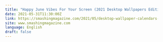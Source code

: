 ```yaml
---
title: "Happy June Vibes For Your Screen (2021 Desktop Wallpapers Edition)"
date: 2021-05-31T11:30:00Z
link: https://smashingmagazine.com/2021/05/desktop-wallpaper-calendars-june-2021/?utm_medium=RSS&utm_source=news.12bit.vn
site: www.smashingmagazine.com
language: English
draft: false
---
```

